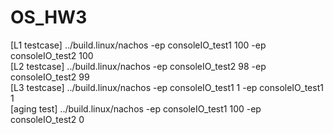 # OS_HW3
[L1 testcase] ../build.linux/nachos -ep consoleIO_test1 100 -ep consoleIO_test2 100 <br />
[L2 testcase] ../build.linux/nachos -ep consoleIO_test2 98 -ep consoleIO_test2 99 <br />
[L3 testcase] ../build.linux/nachos -ep consoleIO_test1 1 -ep consoleIO_test1 1 <br />
[aging test]  ../build.linux/nachos -ep consoleIO_test1 100 -ep consoleIO_test2 0 
